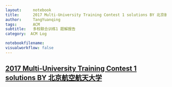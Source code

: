 ```yaml
---
layout:     notebook
title:      2017 Multi-University Training Contest 1 solutions BY 北京航空航天大学
author:     TangYuanqing
tags: 		ACM
subtitle:   多校联合训练1 题解报告
category:  ACM Log

notebookfilename:
visualworkflow: false
---
```



## [2017 Multi-University Training Contest 1 solutions BY 北京航空航天大学](http://bestcoder.hdu.edu.cn/blog/2017-multi-university-training-contest-8-solutions-by-%E5%8C%97%E4%BA%AC%E8%88%AA%E7%A9%BA%E8%88%AA%E5%A4%A9%E5%A4%A7%E5%AD%A6/)

